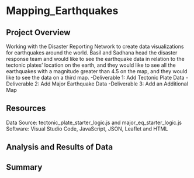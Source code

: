 # Mapping_Earthquakes

##  Project Overview
Working with the Disaster Reporting Network to create data visualizations for earthquakes around the world. Basil and Sadhana head the disaster response team and would like to see the earthquake data in relation to the tectonic plates’ location on the earth, and they would like to see all the earthquakes with a magnitude greater than 4.5 on the map, and they would like to see the data on a third map.
  -Deliverable 1: Add Tectonic Plate Data
  -Deliverable 2: Add Major Earthquake Data
  -Deliverable 3: Add an Additional Map
  
## Resources
Data Source: tectonic_plate_starter_logic.js and major_eq_starter_logic.js
Software: Visual Studio Code, JavaScript, JSON, Leaflet and HTML

## Analysis and Results of Data

## Summary


